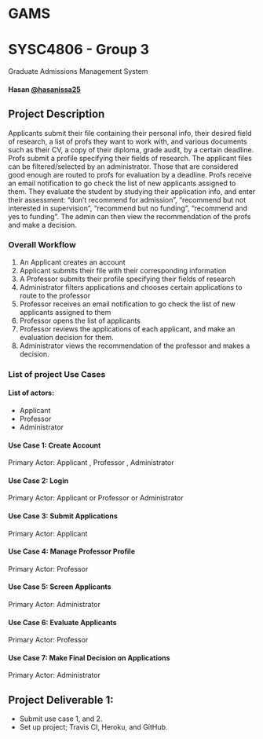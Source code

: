 # GAMS
# SYSC4806 - Group 3

Graduate Admissions Management System
#### Hasan [@hasanissa25](https://github.com/hasanissa25)

## Project Description
Applicants submit their file containing their personal info, their desired field of research, a list of profs they want to work with, and various documents such as their CV, a copy of their diploma, grade audit, by a certain deadline. Profs submit a profile specifying their fields of research. The applicant files can be filtered/selected by an administrator. Those that are considered good enough are routed to profs for evaluation by a deadline. Profs receive an email notification to go check the list of new applicants assigned to them. They evaluate the student by studying their application info, and enter their assessment: “don’t recommend for admission”, “recommend but not interested in supervision”, “recommend but no funding”, “recommend and yes to funding”. The admin can then view the recommendation of the profs and make a decision.

### Overall Workflow 
1. An Applicant creates an account
1. Applicant submits their file with their corresponding information
1. A Professor submits their profile specifying their fields of research
1. Administrator filters applications and chooses certain applications to route to the professor 
1. Professor receives an email notification to go check the list of new applicants assigned to them
1. Professor opens the list of applicants
1. Professor reviews the applications of each applicant, and make an evaluation decision for them.
1. Administrator views the recommendation of the professor and makes a decision.
  
### List of project Use Cases
#### List of actors:
* Applicant
* Professor
* Administrator 

#### Use Case 1: Create Account 
Primary Actor: Applicant , Professor , Administrator

#### Use Case 2: Login
Primary Actor: Applicant or Professor or Administrator

#### Use Case 3: Submit Applications
Primary Actor: Applicant

#### Use Case 4: Manage Professor Profile
Primary Actor: Professor

#### Use Case 5: Screen Applicants
Primary Actor: Administrator

#### Use Case 6: Evaluate Applicants
Primary Actor: Professor

#### Use Case 7: Make Final Decision on Applications
Primary Actor: Administrator


## Project Deliverable 1:
* Submit use case 1, and 2.
* Set up project; Travis CI, Heroku, and GitHub.
